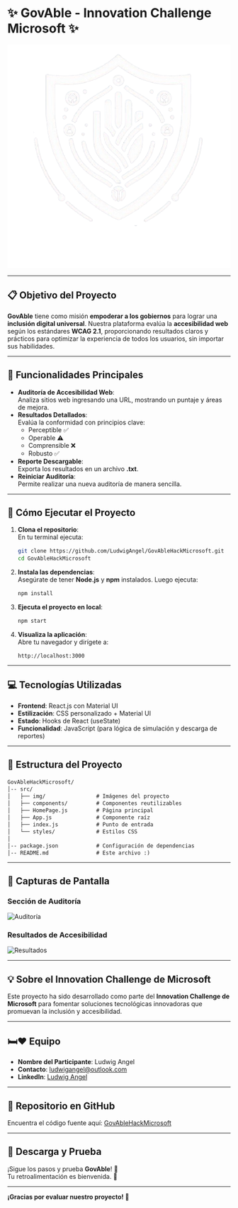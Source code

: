 # ✨ GovAble - Innovation Challenge Microsoft ✨

![GovAble Logo](./mi-app/src/img/GovAblecontexto.png)

---

## **📋 Objetivo del Proyecto**  
**GovAble** tiene como misión **empoderar a los gobiernos** para lograr una **inclusión digital universal**. Nuestra plataforma evalúa la **accesibilidad web** según los estándares **WCAG 2.1**, proporcionando resultados claros y prácticos para optimizar la experiencia de todos los usuarios, sin importar sus habilidades.

---

## **🚀 Funcionalidades Principales**  

- **Auditoría de Accesibilidad Web**:  
   Analiza sitios web ingresando una URL, mostrando un puntaje y áreas de mejora.  
- **Resultados Detallados**:  
   Evalúa la conformidad con principios clave:  
   - Perceptible ✅  
   - Operable ⚠️  
   - Comprensible ❌  
   - Robusto ✅  
- **Reporte Descargable**:  
   Exporta los resultados en un archivo **.txt**.  
- **Reiniciar Auditoría**:  
   Permite realizar una nueva auditoría de manera sencilla.

---

## **🎯 Cómo Ejecutar el Proyecto**  

1. **Clona el repositorio**:  
   En tu terminal ejecuta:  
   ```bash
   git clone https://github.com/LudwigAngel/GovAbleHackMicrosoft.git
   cd GovAbleHackMicrosoft
   ```

2. **Instala las dependencias**:  
   Asegúrate de tener **Node.js** y **npm** instalados. Luego ejecuta:  
   ```bash
   npm install
   ```

3. **Ejecuta el proyecto en local**:  
   ```bash
   npm start
   ```

4. **Visualiza la aplicación**:  
   Abre tu navegador y dirígete a:  
   ```
   http://localhost:3000
   ```

---

## **💻 Tecnologías Utilizadas**  

- **Frontend**: React.js con Material UI  
- **Estilización**: CSS personalizado + Material UI  
- **Estado**: Hooks de React (useState)  
- **Funcionalidad**: JavaScript (para lógica de simulación y descarga de reportes)

---

## **📄 Estructura del Proyecto**  

```plaintext
GovAbleHackMicrosoft/
│-- src/
│   ├── img/                # Imágenes del proyecto
│   ├── components/         # Componentes reutilizables
│   ├── HomePage.js         # Página principal
│   ├── App.js              # Componente raíz
│   ├── index.js            # Punto de entrada
│   └── styles/             # Estilos CSS
│
│-- package.json            # Configuración de dependencias
│-- README.md               # Este archivo :)
```

---

## **📸 Capturas de Pantalla**  

### **Sección de Auditoría**  
![Auditoría](./src/img/auditoria.png)  

### **Resultados de Accesibilidad**  
![Resultados](./src/img/resultados.png)  

---

## **💡 Sobre el Innovation Challenge de Microsoft**  

Este proyecto ha sido desarrollado como parte del **Innovation Challenge de Microsoft** para fomentar soluciones tecnológicas innovadoras que promuevan la inclusión y accesibilidad.  

---

## **🛏♥️ Equipo**  
- **Nombre del Participante**: Ludwig Angel  
- **Contacto**: ludwigangel@outlook.com  
- **LinkedIn**: [Ludwig Angel](#)  

---

## **🔗 Repositorio en GitHub**  
Encuentra el código fuente aquí: [GovAbleHackMicrosoft](https://github.com/LudwigAngel/GovAbleHackMicrosoft)  

---

## **💾 Descarga y Prueba**  

¡Sigue los pasos y prueba **GovAble**! 🚀  
Tu retroalimentación es bienvenida. 🎉  

---

**¡Gracias por evaluar nuestro proyecto! 🙌**  
